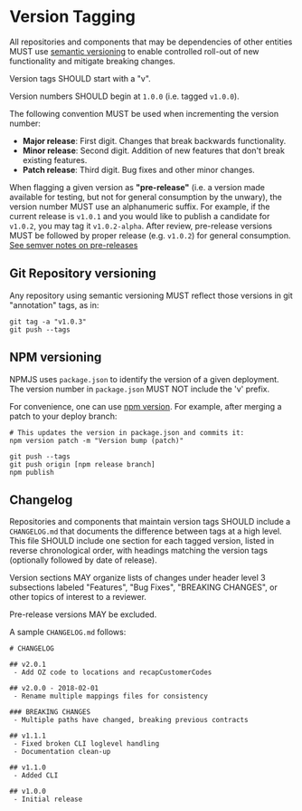 # Version Tagging

All repositories and components that may be dependencies of other entities MUST use [semantic versioning](https://semver.org/) to enable controlled roll-out of new functionality and mitigate breaking changes.

Version tags SHOULD start with a "v".

Version numbers SHOULD begin at `1.0.0` (i.e. tagged `v1.0.0`).

The following convention MUST be used when incrementing the version number:

 * **Major release**: First digit. Changes that break backwards functionality.
 * **Minor release**: Second digit. Addition of new features that don't break existing features.
 * **Patch release**: Third digit. Bug fixes and other minor changes.

When flagging a given version as **"pre-release"** (i.e. a version made available for testing, but not for general consumption by the unwary), the version number MUST use an alphanumeric suffix. For example, if the current release is `v1.0.1` and you would like to publish a candidate for `v1.0.2`, you may tag it `v1.0.2-alpha`. After review, pre-release versions MUST be followed by proper release (e.g. `v1.0.2`) for general consumption. [See semver notes on pre-releases](https://semver.org/#spec-item-9)

## Git Repository versioning

Any repository using semantic versioning MUST reflect those versions in git "annotation" tags, as in:

```
git tag -a "v1.0.3"
git push --tags
```

## NPM versioning

NPMJS uses `package.json` to identify the version of a given deployment. The version number in `package.json` MUST NOT include the 'v' prefix.

For convenience, one can use [npm version](https://docs.npmjs.com/cli/version]). For example, after merging a patch to your deploy branch:

```
# This updates the version in package.json and commits it:
npm version patch -m "Version bump (patch)"

git push --tags
git push origin [npm release branch]
npm publish
```

## Changelog

Repositories and components that maintain version tags SHOULD include a `CHANGELOG.md` that documents the difference between tags at a high level. This file SHOULD include one section for each tagged version, listed in reverse chronological order, with headings matching the version tags (optionally followed by date of release).

Version sections MAY organize lists of changes under header level 3 subsections labeled "Features", "Bug Fixes", "BREAKING CHANGES", or other topics of interest to a reviewer.

Pre-release versions MAY be excluded.

A sample `CHANGELOG.md` follows:

```
# CHANGELOG

## v2.0.1
 - Add OZ code to locations and recapCustomerCodes

## v2.0.0 - 2018-02-01
 - Rename multiple mappings files for consistency

### BREAKING CHANGES
 - Multiple paths have changed, breaking previous contracts

## v1.1.1
 - Fixed broken CLI loglevel handling
 - Documentation clean-up

## v1.1.0
 - Added CLI

## v1.0.0
 - Initial release
```
